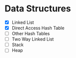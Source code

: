 # Data Structures
- [x] Linked List
- [x] Direct Access Hash Table
- [ ] Other Hash Tables
- [ ] Two Way Linked List
- [ ] Stack
- [ ] Heap
